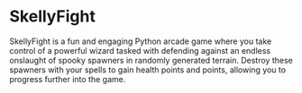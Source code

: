 # SkellyFight
SkellyFight is a fun and engaging Python arcade game where you take control of a powerful wizard tasked with defending against an endless onslaught of spooky spawners in randomly generated terrain. Destroy these spawners with your spells to gain health points and points, allowing you to progress further into the game.
